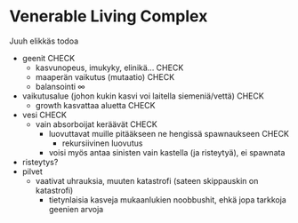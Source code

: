 Venerable Living Complex
=====
Juuh elikkäs todoa

* geenit CHECK
  * kasvunopeus, imukyky, elinikä... CHECK
  * maaperän vaikutus (mutaatio) CHECK
  * balansointi ∞
* vaikutusalue (johon kukin kasvi voi laitella siemeniä/vettä) CHECK
  * growth kasvattaa aluetta CHECK
* vesi CHECK
  * vain absorboijat keräävät CHECK
    * luovuttavat muille pitääkseen ne hengissä spawnaukseen CHECK
      * rekursiivinen luovutus
    * voisi myös antaa sinisten vain kastella (ja risteytyä), ei spawnata
* risteytys?
* pilvet
  * vaativat uhrauksia, muuten katastrofi (sateen skippauskin on katastrofi)
    * tietynlaisia kasveja mukaanlukien noobbushit, ehkä jopa tarkkoja geenien arvoja
